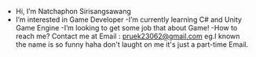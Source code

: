 - Hi, I’m Natchaphon Sirisangsawang
- I’m interested in Game Developer
-I’m currently learning C# and Unity Game Engine
-I’m looking to get some job that about Game!
-How to reach me? Contact me at Email : pruek23062@gmail.com eg.I known the name is so funny haha don't laught on me it's just a part-time Email.
